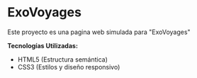 # ExoVoyages 
Este proyecto es una pagina web simulada para "ExoVoyages" 

**Tecnologías Utilizadas:**
* HTML5 (Estructura semántica)
* CSS3 (Estilos y diseño responsivo)
